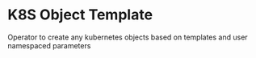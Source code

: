 # K8S Object Template
Operator to create any kubernetes objects based on templates and user namespaced parameters
